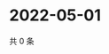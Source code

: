 # 2022-05-01

共 0 条

<!-- BEGIN WEIBO -->
<!-- 最后更新时间 Sun May 01 2022 16:19:36 GMT+0800 (China Standard Time) -->

<!-- END WEIBO -->
